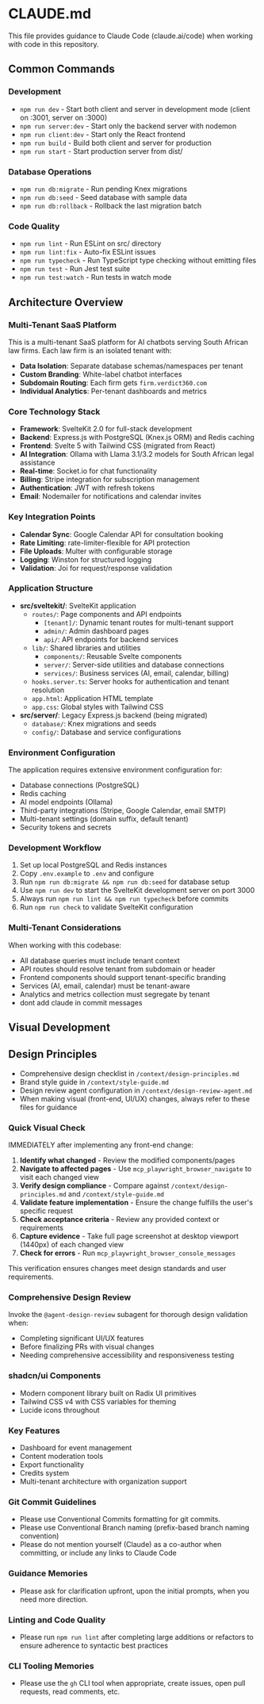 # CLAUDE.md

This file provides guidance to Claude Code (claude.ai/code) when working with code in this repository.

## Common Commands

### Development

- `npm run dev` - Start both client and server in development mode (client on :3001, server on :3000)
- `npm run server:dev` - Start only the backend server with nodemon
- `npm run client:dev` - Start only the React frontend
- `npm run build` - Build both client and server for production
- `npm run start` - Start production server from dist/

### Database Operations

- `npm run db:migrate` - Run pending Knex migrations
- `npm run db:seed` - Seed database with sample data
- `npm run db:rollback` - Rollback the last migration batch

### Code Quality

- `npm run lint` - Run ESLint on src/ directory
- `npm run lint:fix` - Auto-fix ESLint issues
- `npm run typecheck` - Run TypeScript type checking without emitting files
- `npm run test` - Run Jest test suite
- `npm run test:watch` - Run tests in watch mode

## Architecture Overview

### Multi-Tenant SaaS Platform

This is a multi-tenant SaaS platform for AI chatbots serving South African law firms. Each law firm is an isolated tenant with:

- **Data Isolation**: Separate database schemas/namespaces per tenant
- **Custom Branding**: White-label chatbot interfaces
- **Subdomain Routing**: Each firm gets `firm.verdict360.com`
- **Individual Analytics**: Per-tenant dashboards and metrics

### Core Technology Stack

- **Framework**: SvelteKit 2.0 for full-stack development
- **Backend**: Express.js with PostgreSQL (Knex.js ORM) and Redis caching
- **Frontend**: Svelte 5 with Tailwind CSS (migrated from React)
- **AI Integration**: Ollama with Llama 3.1/3.2 models for South African legal assistance
- **Real-time**: Socket.io for chat functionality
- **Billing**: Stripe integration for subscription management
- **Authentication**: JWT with refresh tokens
- **Email**: Nodemailer for notifications and calendar invites

### Key Integration Points

- **Calendar Sync**: Google Calendar API for consultation booking
- **Rate Limiting**: rate-limiter-flexible for API protection
- **File Uploads**: Multer with configurable storage
- **Logging**: Winston for structured logging
- **Validation**: Joi for request/response validation

### Application Structure

- **src/sveltekit/**: SvelteKit application
  - `routes/`: Page components and API endpoints
    - `[tenant]/`: Dynamic tenant routes for multi-tenant support
    - `admin/`: Admin dashboard pages
    - `api/`: API endpoints for backend services
  - `lib/`: Shared libraries and utilities
    - `components/`: Reusable Svelte components
    - `server/`: Server-side utilities and database connections
    - `services/`: Business services (AI, email, calendar, billing)
  - `hooks.server.ts`: Server hooks for authentication and tenant resolution
  - `app.html`: Application HTML template
  - `app.css`: Global styles with Tailwind CSS
- **src/server/**: Legacy Express.js backend (being migrated)
  - `database/`: Knex migrations and seeds
  - `config/`: Database and service configurations

### Environment Configuration

The application requires extensive environment configuration for:

- Database connections (PostgreSQL)
- Redis caching
- AI model endpoints (Ollama)
- Third-party integrations (Stripe, Google Calendar, email SMTP)
- Multi-tenant settings (domain suffix, default tenant)
- Security tokens and secrets

### Development Workflow

1. Set up local PostgreSQL and Redis instances
2. Copy `.env.example` to `.env` and configure
3. Run `npm run db:migrate && npm run db:seed` for database setup
4. Use `npm run dev` to start the SvelteKit development server on port 3000
5. Always run `npm run lint && npm run typecheck` before commits
6. Run `npm run check` to validate SvelteKit configuration

### Multi-Tenant Considerations

When working with this codebase:

- All database queries must include tenant context
- API routes should resolve tenant from subdomain or header
- Frontend components should support tenant-specific branding
- Services (AI, email, calendar) must be tenant-aware
- Analytics and metrics collection must segregate by tenant
- dont add claude in commit messages

## Visual Development

## Design Principles

- Comprehensive design checklist in `/context/design-principles.md`
- Brand style guide in `/context/style-guide.md`
- Design review agent configuration in `/context/design-review-agent.md`
- When making visual (front-end, UI/UX) changes, always refer to these files for guidance

### Quick Visual Check

IMMEDIATELY after implementing any front-end change:

1. **Identify what changed** - Review the modified components/pages
2. **Navigate to affected pages** - Use `mcp_playwright_browser_navigate` to visit each changed view
3. **Verify design compliance** - Compare against `/context/design-principles.md` and `/context/style-guide.md`
4. **Validate feature implementation** - Ensure the change fulfills the user's specific request
5. **Check acceptance criteria** - Review any provided context or requirements
6. **Capture evidence** - Take full page screenshot at desktop viewport (1440px) of each changed view
7. **Check for errors** - Run `mcp_playwright_browser_console_messages`

This verification ensures changes meet design standards and user requirements.

### Comprehensive Design Review

Invoke the `@agent-design-review` subagent for thorough design validation when:

- Completing significant UI/UX features
- Before finalizing PRs with visual changes
- Needing comprehensive accessibility and responsiveness testing

### shadcn/ui Components

- Modern component library built on Radix UI primitives
- Tailwind CSS v4 with CSS variables for theming
- Lucide icons throughout

### Key Features

- Dashboard for event management
- Content moderation tools
- Export functionality
- Credits system
- Multi-tenant architecture with organization support

### Git Commit Guidelines

- Please use Conventional Commits formatting for git commits.
- Please use Conventional Branch naming (prefix-based branch naming convention)
- Please do not mention yourself (Claude) as a co-author when committing, or include any links to Claude Code

### Guidance Memories

- Please ask for clarification upfront, upon the initial prompts, when you need more direction.

### Linting and Code Quality

- Please run `npm run lint` after completing large additions or refactors to ensure adherence to syntactic best practices

### CLI Tooling Memories

- Please use the `gh` CLI tool when appropriate, create issues, open pull requests, read comments, etc.
